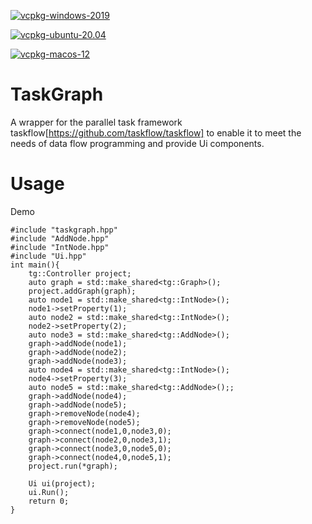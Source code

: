 [![vcpkg-windows-2019](https://github.com/QiuYilin/taskgraph/actions/workflows/windows-2019.yml/badge.svg)](https://github.com/QiuYilin/taskgraph/actions/workflows/windows-2019.yml)

[![vcpkg-ubuntu-20.04](https://github.com/QiuYilin/taskgraph/actions/workflows/ubuntu-20.04.yml/badge.svg)](https://github.com/QiuYilin/taskgraph/actions/workflows/ubuntu-20.04.yml)

[![vcpkg-macos-12](https://github.com/QiuYilin/taskgraph/actions/workflows/macos-12.yml/badge.svg)](https://github.com/QiuYilin/taskgraph/actions/workflows/macos-12.yml)

# TaskGraph

A wrapper for the parallel task framework taskflow[https://github.com/taskflow/taskflow] to enable it to meet the needs of data flow programming and provide Ui components.

# Usage

Demo

```
#include "taskgraph.hpp"
#include "AddNode.hpp"
#include "IntNode.hpp"
#include "Ui.hpp"
int main(){
    tg::Controller project;
    auto graph = std::make_shared<tg::Graph>();
    project.addGraph(graph);
    auto node1 = std::make_shared<tg::IntNode>();
    node1->setProperty(1);
    auto node2 = std::make_shared<tg::IntNode>();
    node2->setProperty(2);
    auto node3 = std::make_shared<tg::AddNode>();
    graph->addNode(node1);
    graph->addNode(node2);
    graph->addNode(node3);
    auto node4 = std::make_shared<tg::IntNode>();
    node4->setProperty(3);
    auto node5 = std::make_shared<tg::AddNode>();;
    graph->addNode(node4);
    graph->addNode(node5);
    graph->removeNode(node4);
    graph->removeNode(node5);
    graph->connect(node1,0,node3,0);
    graph->connect(node2,0,node3,1);
    graph->connect(node3,0,node5,0);
    graph->connect(node4,0,node5,1);
    project.run(*graph);

    Ui ui(project);
    ui.Run();
    return 0;
}

```